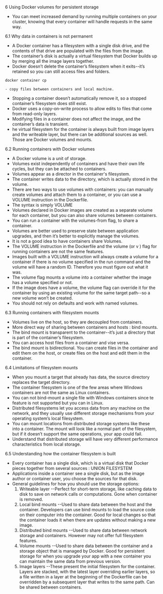 6 Using Docker volumes for persistent storage
  - You can meet increased demand by running multiple containers on your cluster, knowing that every container will handle requests in the same way.

6.1 Why data in containers is not permanent
  - A Docker container has a filesystem with a single disk drive, and the contents of that drive are populated with the files from the image.
  - The container’s disk is actually a virtual filesystem that Docker builds up by merging all the image layers together.
  - Docker doesn’t delete the container’s filesystem when it exits--it’s retained so you can still access files and folders.
  ```bash
  docker container cp
  ```
    - copy files between containers and local machine.
  - Stopping a container doesn’t automatically remove it, so a stopped container’s filesystem does still exist.
  - Docker uses a copy-on-write process to allow edits to files that come from read-only layers.
  - Modifying files in a container does not affect the image, and the container’s data is transient.
  - he virtual filesystem for the container is always built from image layers and the writeable layer, but there can be additional sources as well. Those are Docker volumes and mounts.

6.2 Running containers with Docker volumes
  - A Docker volume is a unit of storage.
  - Volumes exist independently of containers and have their own life cycles, but they can be attached to containers.
  - Volumes appear as a director in the container's filesystem.
  - The container writes data to the directory, which is actually stored in the volume.
  - There are two ways to use volumes with containers: you can manually create volumes and attach them to a container, or you can use a VOLUME instruction in the Dockerfile.
  - The syntax is simply VOLUME <target-directory>
  - Volumes declared in Docker images are created as a separate volume for each container, but you can also share volumes between containers.
  - You can run a container with the volumes-from flag, to share a container.
  - Volumes are better used to preserve state between application upgrades, and then it’s better to explicitly manage the volumes.
  - It is not a good idea to have containers share Volumes.
  - The VOLUME instruction in the Dockerfile and the volume (or v ) flag for running containers are not the same features.
  - Images built with a VOLUME instruction will always create a volume for a container if there is no volume specified in the run command and the volume will have a random ID. Therefore you must figure out what it was.
  - The volume flag mounts a volume into a container whether the image has a volume specified or not.
  - If the image does have a volume, the volume flag can override it for the container by using an existing volume for the same target path--so a new volume won’t be created.
  - You should not rely on defaults and work with named volumes.

6.3 Running containers with filesystem mounts
  - Volumes live on the host, so they are decoupled from containers.
  - More direct way of sharing between containers and hosts : bind mounts.
  - The bind mount is transparent to the container--it’s just a directory that is part of the container’s filesystem.
  - You can access host files from a container and vise versa.
  - The bind mount is bidirectional. You can create files in the container and edit them on the host, or create files on the host and edit them in the container.

6.4 Limitations of filesystem mounts
  - When you mount a target that already has data, the source directory replaces the target directory.
  - The container filesystem is one of the few areas where Windows containers are not the same as Linux containers.
  - You can not bind-mount a single file with Windows containers since te feature is not supported but you can in Linux.
  - Distributed filesystems let you access data from any machine on the network, and they usually use different storage mechanisms from your operating system’s local filesystem.
  - You can mount locations from distributed storage systems like these into a container. The mount will look like a normal part of the filesystem, but if it doesn’t support the same operations, your app could fail.
  - Understand that distributed storage will have very different performance characteristics from local storage.

6.5 Understanding how the container filesystem is built
  - Every container has a single disk, which is a virtual disk that Docker pieces together from several sources : UNION FILESYSTEM
  - Applications inside a container see a single disk, but as the image author or container user, you choose the sources for that disk.
  - General guidelines for how you should use the storage options:
    1. Writeable layer --Perfect for short-term storage, like caching data to disk to save on network calls or computations. Gone when container is removed.
    2. Local bind mounts --Used to share data between the host and the container. Developers can use bind mounts to load the source code on their computer into the container. Good for local changes so that the container loads it when there are updates without making a new image.
    3. Distributed bind mounts --Used to share data between network storage and containers. However may not offer full filesystem features.
    4. Volume mounts --Used to share data between the container and a storage object that is managed by Docker. Good for persistent storage for when you upgrade your app with a new container you can maintain the same data from previous version.
    5. Image layers --These present the initial filesystem for the container. Layers are stacked, with the latest layer overriding earlier layers, so a file written in a layer at the beginning of the Dockerfile can be overridden by a subsequent layer that writes to the same path. Can be shared between containers.
